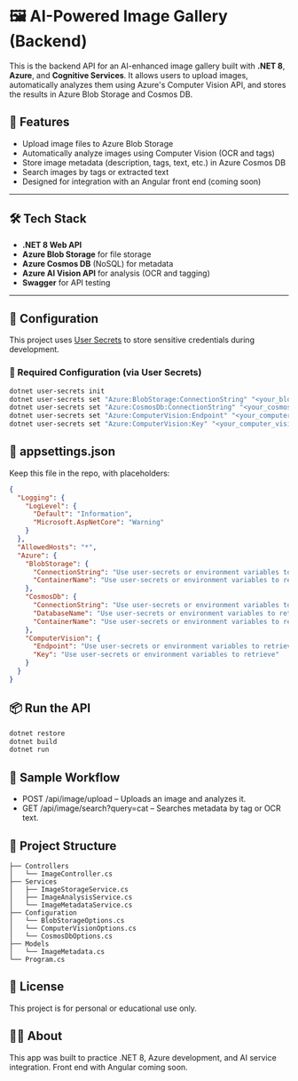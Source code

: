 # 🖼️ AI-Powered Image Gallery (Backend)

This is the backend API for an AI-enhanced image gallery built with **.NET 8**, **Azure**, and **Cognitive Services**. It allows users to upload images, automatically analyzes them using Azure's Computer Vision API, and stores the results in Azure Blob Storage and Cosmos DB.

## 🚀 Features

- Upload image files to Azure Blob Storage
- Automatically analyze images using Computer Vision (OCR and tags)
- Store image metadata (description, tags, text, etc.) in Azure Cosmos DB
- Search images by tags or extracted text
- Designed for integration with an Angular front end (coming soon)

---

## 🛠️ Tech Stack

- **.NET 8 Web API**
- **Azure Blob Storage** for file storage
- **Azure Cosmos DB** (NoSQL) for metadata
- **Azure AI Vision API** for analysis (OCR and tagging)
- **Swagger** for API testing

---

## 🧩 Configuration

This project uses [User Secrets](https://learn.microsoft.com/en-us/aspnet/core/security/app-secrets) to store sensitive credentials during development.

### 🔐 Required Configuration (via User Secrets)

```bash
dotnet user-secrets init
dotnet user-secrets set "Azure:BlobStorage:ConnectionString" "<your_blob_connection_string>"
dotnet user-secrets set "Azure:CosmosDb:ConnectionString" "<your_cosmosdb_connection_string>"
dotnet user-secrets set "Azure:ComputerVision:Endpoint" "<your_computer_vision_endpoint>"
dotnet user-secrets set "Azure:ComputerVision:Key" "<your_computer_vision_key>"
```

## 📁 appsettings.json
Keep this file in the repo, with placeholders:
```json
{
  "Logging": {
    "LogLevel": {
      "Default": "Information",
      "Microsoft.AspNetCore": "Warning"
    }
  },
  "AllowedHosts": "*",
  "Azure": {
    "BlobStorage": {
      "ConnectionString": "Use user-secrets or environment variables to retrieve",
      "ContainerName": "Use user-secrets or environment variables to retrieve"
    },
    "CosmosDb": {
      "ConnectionString": "Use user-secrets or environment variables to retrieve",
      "DatabaseName": "Use user-secrets or environment variables to retrieve",
      "ContainerName": "Use user-secrets or environment variables to retrieve"
    },
    "ComputerVision": {
      "Endpoint": "Use user-secrets or environment variables to retrieve",
      "Key": "Use user-secrets or environment variables to retrieve"
    }
  }
}
```

## 📦 Run the API
```bash
dotnet restore
dotnet build
dotnet run
```

## 📸 Sample Workflow
 - POST /api/image/upload – Uploads an image and analyzes it.
 - GET /api/image/search?query=cat – Searches metadata by tag or OCR text.

## 📂 Project Structure
```
├── Controllers
│   └── ImageController.cs
├── Services
│   ├── ImageStorageService.cs
│   ├── ImageAnalysisService.cs
│   └── ImageMetadataService.cs
├── Configuration
│   └── BlobStorageOptions.cs
│   └── ComputerVisionOptions.cs
│   └── CosmosDbOptions.cs
├── Models
│   └── ImageMetadata.cs
└── Program.cs
```

## 📄 License
This project is for personal or educational use only.

## 🙋‍♂️ About
This app was built to practice .NET 8, Azure development, and AI service integration. Front end with Angular coming soon.